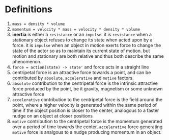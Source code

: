 # Definitions

1. `mass = density * volume`
2. `momentum = velocity * mass = velocity * density * volume`
3. **inertia** is either a `resistance` or an `impulse`. it is `resistance` when a stationary object refuses to change its state when acted upon by a force. it is `impulse` when an object in motion exerts force to change the state of the actor so as to maintain its current state of motion. but motion and stationary are both relative and thus both describe the same phenomenon.
4. `force = action(state) -> state'` and force acts in a straight line
5. centripetal force is an attractive force towards a point, and can be contributed by `absolute`, `accelerative` and `motive` factors.
6. `absolute` contribution to the centripetal force is the intrinsic attractive force produced by the point, be it gravity, magnetism or some unknown attractive force
7. `accelerative` contribution to the centripetal force is the field around the point, where a higher velocity is generated within the same period of time if the object position is closer to the center, analogous to a faster nudge on an object at closer positions
8. `motive` contribution to the centripetal force is the momentum generated over a period of time towards the center. `accelerative` force generating `motive` force is analgous to a nudge producing momentum in an object.
